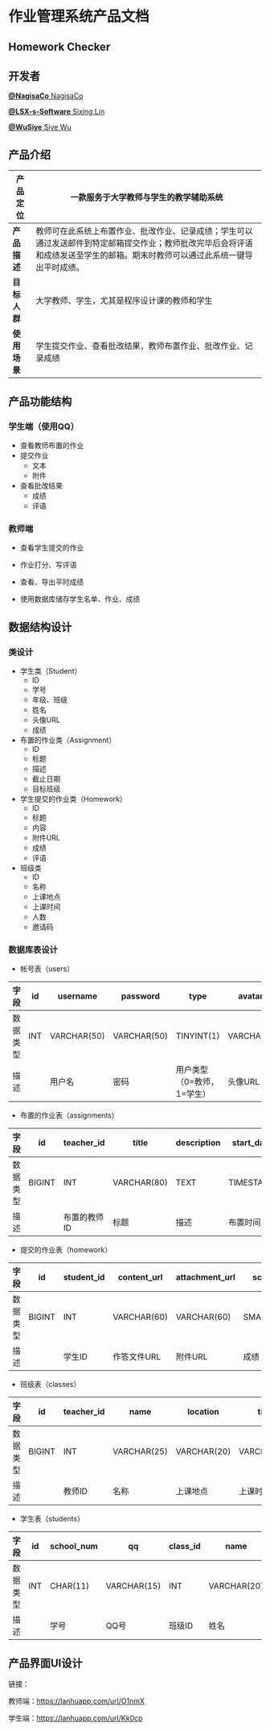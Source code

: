 # **作业管理系统产品文档**

## Homework Checker

## 开发者

[**@NagisaCo** NagisaCo](https://github.com/NagisaCo)

[**@LSX-s-Software** Sixing Lin](https://github.com/LSX-s-Software)

[**@WuSiye** Siye Wu](https://github.com/WuSiye)

## 产品介绍

| **产品定位** | 一款服务于大学教师与学生的教学辅助系统                       |
| ------------ | ------------------------------------------------------------ |
| **产品描述** | 教师可在此系统上布置作业、批改作业、记录成绩；学生可以通过发送邮件到特定邮箱提交作业；教师批改完毕后会将评语和成绩发送至学生的邮箱。期末时教师可以通过此系统一键导出平时成绩。 |
| **目标人群** | 大学教师、学生，尤其是程序设计课的教师和学生                 |
| **使用场景** | 学生提交作业、查看批改结果，教师布置作业、批改作业、记录成绩 |



## 产品功能结构

### **学生端**（使用QQ）

- 查看教师布置的作业
- 提交作业
  - 文本
  - 附件
- 查看批改结果
  - 成绩
  - 评语

### 教师端

- 查看学生提交的作业
- 作业打分、写评语
- 查看、导出平时成绩

- 使用数据库储存学生名单、作业、成绩



## 数据结构设计

### 类设计

- 学生类（Student）
  - ID
  - 学号
  - 年级、班级
  - 姓名
  - 头像URL
  - 成绩
- 布置的作业类（Assignment）
  - ID
  - 标题
  - 描述
  - 截止日期
  - 目标班级
- 学生提交的作业类（Homework）
  - ID
  - 标题
  - 内容
  - 附件URL
  - 成绩
  - 评语
- 班级类
  - ID
  - 名称
  - 上课地点
  - 上课时间
  - 人数
  - 邀请码

### 数据库表设计

- 帐号表（users）

| 字段     | id   | username    | password    | type                       | avatar_url   |
| -------- | ---- | ----------- | ----------- | -------------------------- | ------------ |
| 数据类型 | INT  | VARCHAR(50) | VARCHAR(50) | TINYINT(1)                 | VARCHAR(100) |
| 描述     |      | 用户名      | 密码        | 用户类型（0=教师，1=学生） | 头像URL      |

- 布置的作业表（assignments）

| 字段     | id     | teacher_id   | title       | description | start_date | deadline  | class_id   |
| -------- | ------ | ------------ | ----------- | ----------- | ---------- | --------- | ---------- |
| 数据类型 | BIGINT | INT          | VARCHAR(80) | TEXT        | TIMESTAMP  | TIMESTAMP | INT        |
| 描述     |        | 布置的教师ID | 标题        | 描述        | 布置时间   | 截止时间  | 目标班级ID |

- 提交的作业表（homework）

| 字段     | id     | student_id | content_url | attachment_url | score    | comments |
| -------- | ------ | ---------- | ----------- | -------------- | -------- | -------- |
| 数据类型 | BIGINT | INT        | VARCHAR(60) | VARCHAR(60)    | SMALLINT | TEXT     |
| 描述     |        | 学生ID     | 作答文件URL | 附件URL        | 成绩     | 评语     |

- 班级表（classes）

| 字段     | id     | teacher_id | name        | location    | time        | code    |
| -------- | ------ | ---------- | ----------- | ----------- | ----------- | ------- |
| 数据类型 | BIGINT | INT        | VARCHAR(25) | VARCHAR(20) | VARCHAR(10) | CHAR(4) |
| 描述     |        | 教师ID     | 名称        | 上课地点    | 上课时间    | 邀请码  |

- 学生表（students）

| 字段     | id   | school_num | qq          | class_id | name        | register_time |
| -------- | ---- | ---------- | ----------- | -------- | ----------- | ------------- |
| 数据类型 | INT  | CHAR(11)   | VARCHAR(15) | INT      | VARCHAR(20) | TIMESTAMP     |
| 描述     |      | 学号       | QQ号        | 班级ID   | 姓名        | 注册时间      |



## 产品界面UI设计

链接：

教师端：https://lanhuapp.com/url/O1nmX

学生端：https://lanhuapp.com/url/Kk0cp
